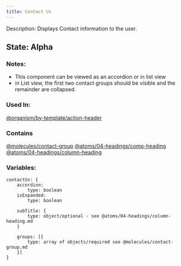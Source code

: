 ```yaml
---
title: Contact Us
---
```

Description: Displays Contact information to the user.

## State: Alpha

### Notes:
- This component can be viewed as an accordion or in list view
- in List view, the first two contact groups should be visible and the remainder are collapsed.

### Used In:
[@organism/by-template/action-header](?p=organism-action-header)

### Contains
[@molecules/contact-group](?p=molecules-contact-group)
[@atoms/04-headings/comp-heading](?p=atoms-comp-heading)
[@atoms/04-headings/column-heading](?p=atoms-column-heading)

### Variables:
~~~
contactUs: {
    accordion: 
        type: boolean
    isExpanded:
        type: boolean

    subTitle: {
        type: object/optional - see @atoms/04-headings/column-heading.md
    }

    groups: [{
        type: array of objects/required see @molecules/contact-group.md
    }]
}
~~~
